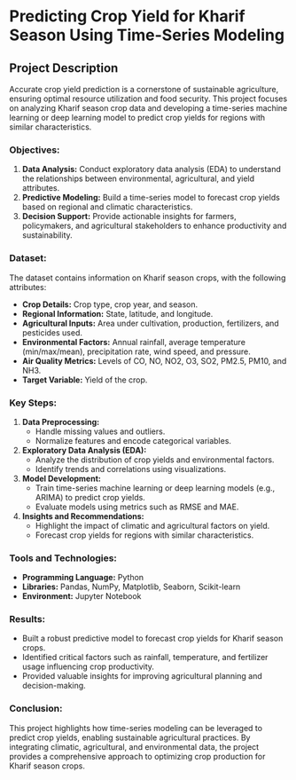 
# Predicting Crop Yield for Kharif Season Using Time-Series Modeling  

## Project Description  

Accurate crop yield prediction is a cornerstone of sustainable agriculture, ensuring optimal resource utilization and food security. This project focuses on analyzing Kharif season crop data and developing a time-series machine learning or deep learning model to predict crop yields for regions with similar characteristics.  

### Objectives:  
1. **Data Analysis:** Conduct exploratory data analysis (EDA) to understand the relationships between environmental, agricultural, and yield attributes.  
2. **Predictive Modeling:** Build a time-series model to forecast crop yields based on regional and climatic characteristics.  
3. **Decision Support:** Provide actionable insights for farmers, policymakers, and agricultural stakeholders to enhance productivity and sustainability.  

### Dataset:  
The dataset contains information on Kharif season crops, with the following attributes:  
- **Crop Details:** Crop type, crop year, and season.  
- **Regional Information:** State, latitude, and longitude.  
- **Agricultural Inputs:** Area under cultivation, production, fertilizers, and pesticides used.  
- **Environmental Factors:** Annual rainfall, average temperature (min/max/mean), precipitation rate, wind speed, and pressure.  
- **Air Quality Metrics:** Levels of CO, NO, NO2, O3, SO2, PM2.5, PM10, and NH3.  
- **Target Variable:** Yield of the crop.  

### Key Steps:  
1. **Data Preprocessing:**  
   - Handle missing values and outliers.  
   - Normalize features and encode categorical variables.  
2. **Exploratory Data Analysis (EDA):**  
   - Analyze the distribution of crop yields and environmental factors.  
   - Identify trends and correlations using visualizations.  
3. **Model Development:**  
   - Train time-series machine learning or deep learning models (e.g., ARIMA) to predict crop yields.  
   - Evaluate models using metrics such as RMSE and MAE.  
4. **Insights and Recommendations:**  
   - Highlight the impact of climatic and agricultural factors on yield.  
   - Forecast crop yields for regions with similar characteristics.  

### Tools and Technologies:  
- **Programming Language:** Python  
- **Libraries:** Pandas, NumPy, Matplotlib, Seaborn, Scikit-learn 
- **Environment:** Jupyter Notebook

### Results:  
- Built a robust predictive model to forecast crop yields for Kharif season crops.  
- Identified critical factors such as rainfall, temperature, and fertilizer usage influencing crop productivity.  
- Provided valuable insights for improving agricultural planning and decision-making.

### Conclusion:  
This project highlights how time-series modeling can be leveraged to predict crop yields, enabling sustainable agricultural practices. By integrating climatic, agricultural, and environmental data, the project provides a comprehensive approach to optimizing crop production for Kharif season crops. 

